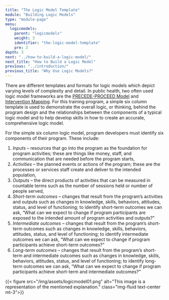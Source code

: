 ```yaml
---
title: "The Logic Model Template"
module: "Building Logic Models"
type: "module-page"
menu:
  logicmodels:
    parent: "logicmodels"
    weight: 3
    identifier: "the-logic-model-template"
    pre: 3
depth: 3
next: "../how-to-build-a-logic-model/"
next_title: "How to Build a Logic Model"
previous: "../introduction/"
previous_title: "Why Use Logic Models?"
---
```


There are different templates and formats for logic models which depict varying levels of complexity and detail. In public health, two often used logic model frameworks are the [PRECEDE-PROCEED Model](http://ctb.ku.edu/en/table-contents/overview/other-models-promoting-community-health-and-development/preceder-proceder/main) and [Intervention Mapping](https://interventionmapping.com/). For this training program, a simple six column template is used to demonstrate the overall logic, or thinking, behind the program design and the relationships between the components of a typical logic model and to help develop skills in how to create an accurate, comprehensive logic model.

For the simple six column logic model, program developers must identify six components of their program. These include:

<ol class="custom-counter logicmodel-template">
	<li><i>Inputs</i> – resources that go into the program as the foundation for program activities; these are things like money, staff, and communication that are needed before the program starts,</li>
	<li><i>Activities</i> – the planned events or actions of the program; these are the processes or services staff create and deliver to the intended population,</li>
	<li><i>Outputs</i> – the direct products of activities that can be measured in countable terms such as the number of sessions held or number of people served,</li>
	<li><i>Short-term outcomes</i> – changes that result from the program’s activities and outputs such as changes in knowledge, skills, behaviors, attitudes, status, and level of functioning; to identify short-term outcomes we can ask, “What can we expect to change if program participants are exposed to the intended amount of program activities and outputs?”</li>
	<li><i>Intermediate outcomes</i> – changes that result from the program’s short-term outcomes such as changes in knowledge, skills, behaviors, attitudes, status, and level of functioning; to identify intermediate outcomes we can ask, “What can we expect to change if program participants achieve short-term outcomes?”</li>
	<li><i>Long-term outcomes</i> – changes that result from the program’s short-term and intermediate outcomes such as changes in knowledge, skills, behaviors, attitudes, status, and level of functioning; to identify long-term outcomes we can ask, “What can we expect to change if program participants achieve short-term and intermediate outcomes?”</li>
</ol>

{{< figure src="/img/assets/logicmodel01.png" alt="This image is a representation of the mentioned explanation." class="img-fluid text-center mt-3">}}